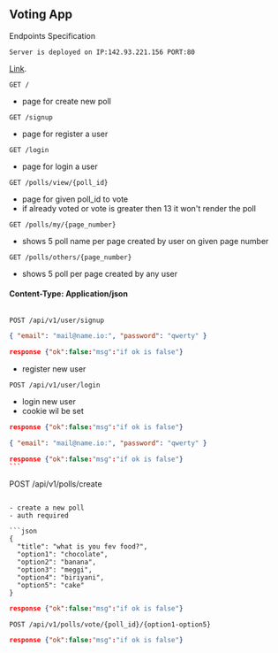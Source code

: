 ## Voting App

Endpoints Specification

```
Server is deployed on IP:142.93.221.156 PORT:80
```

[Link](http://142.93.221.156).

```
GET /
```

- page for create new poll

```
GET /signup
```

- page for register a user

```
GET /login
```

- page for login a user

```
GET /polls/view/{poll_id}
```

- page for given poll_id to vote
- if already voted or vote is greater then 13 it won't render the poll

```
GET /polls/my/{page_number}
```

- shows 5 poll name per page created by user on given page number

```
GET /polls/others/{page_number}
```

- shows 5 poll per page created by any user

#### Content-Type: Application/json

```

POST /api/v1/user/signup

```

```json
{ "email": "mail@name.io:", "password": "qwerty" }
```

```json
response {"ok":false:"msg":"if ok is false"}
```

- register new user

```
POST /api/v1/user/login
```

- login new user
- cookie wil be set

```json
response {"ok":false:"msg":"if ok is false"}
```

```json
{ "email": "mail@name.io:", "password": "qwerty" }
```

````json
response {"ok":false:"msg":"if ok is false"}
```

````

POST /api/v1/polls/create

````

- create a new poll
- auth required

```json
{
  "title": "what is you fev food?",
  "option1": "chocolate",
  "option2": "banana",
  "option3": "meggi",
  "option4": "biriyani",
  "option5": "cake"
}
````

```json
response {"ok":false:"msg":"if ok is false"}
```

```
POST /api/v1/polls/vote/{poll_id}/{option1-option5}
```

```json
response {"ok":false:"msg":"if ok is false"}
```
